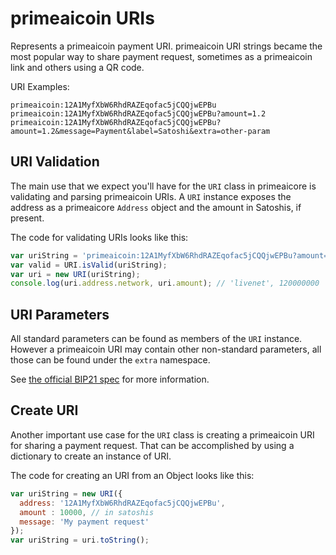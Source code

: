 # primeaicoin URIs
Represents a primeaicoin payment URI. primeaicoin URI strings became the most popular way to share payment request, sometimes as a primeaicoin link and others using a QR code.

URI Examples:

```
primeaicoin:12A1MyfXbW6RhdRAZEqofac5jCQQjwEPBu
primeaicoin:12A1MyfXbW6RhdRAZEqofac5jCQQjwEPBu?amount=1.2
primeaicoin:12A1MyfXbW6RhdRAZEqofac5jCQQjwEPBu?amount=1.2&message=Payment&label=Satoshi&extra=other-param
```

## URI Validation
The main use that we expect you'll have for the `URI` class in primeaicore is validating and parsing primeaicoin URIs. A `URI` instance exposes the address as a primeaicore `Address` object and the amount in Satoshis, if present.

The code for validating URIs looks like this:

```javascript
var uriString = 'primeaicoin:12A1MyfXbW6RhdRAZEqofac5jCQQjwEPBu?amount=1.2';
var valid = URI.isValid(uriString);
var uri = new URI(uriString);
console.log(uri.address.network, uri.amount); // 'livenet', 120000000
```

## URI Parameters
All standard parameters can be found as members of the `URI` instance. However a primeaicoin URI may contain other non-standard parameters, all those can be found under the `extra` namespace.

See [the official BIP21 spec](https://github.com/bitcoin/bips/blob/master/bip-0021.mediawiki) for more information.

## Create URI
Another important use case for the `URI` class is creating a primeaicoin URI for sharing a payment request. That can be accomplished by using a dictionary to create an instance of URI.

The code for creating an URI from an Object looks like this:

```javascript
var uriString = new URI({
  address: '12A1MyfXbW6RhdRAZEqofac5jCQQjwEPBu',
  amount : 10000, // in satoshis
  message: 'My payment request'
});
var uriString = uri.toString();
```
